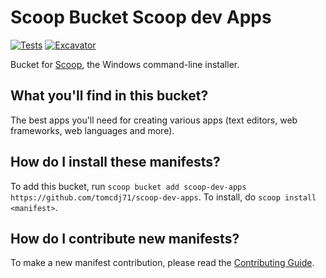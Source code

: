 # Scoop Bucket Scoop dev Apps

[![Tests](https://github.com/tomcdj71/scoop-dev-apps/actions/workflows/ci.yml/badge.svg)](https://github.com/tomcdj71/scoop-dev-apps/actions/workflows/ci.yml) [![Excavator](https://github.com/tomcdj71/scoop-dev-apps/actions/workflows/excavator.yml/badge.svg)](https://github.com/tomcdj71/scoop-dev-apps/actions/workflows/excavator.yml)

Bucket for [Scoop](https://scoop.sh), the Windows command-line installer.

What you'll find in this bucket?
---------------------------------

The best apps you'll need for creating various apps (text editors, web frameworks, web languages and more).
 

How do I install these manifests?
---------------------------------

To add this bucket, run `scoop bucket add scoop-dev-apps https://github.com/tomcdj71/scoop-dev-apps`. To install, do `scoop install <manifest>`.

How do I contribute new manifests?
----------------------------------

To make a new manifest contribution, please read the [Contributing Guide](https://github.com/ScoopInstaller/.github/blob/main/.github/CONTRIBUTING.md).
